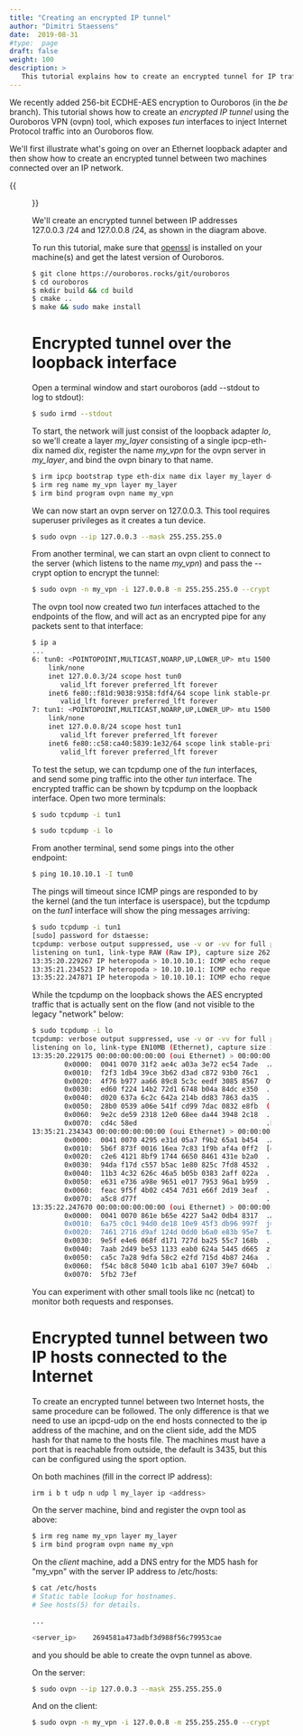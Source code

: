 ```yaml
---
title: "Creating an encrypted IP tunnel"
author: "Dimitri Staessens"
date:  2019-08-31
#type:  page
draft: false
weight: 100
description: >
   This tutorial explains how to create an encrypted tunnel for IP traffic.
---
```


We recently added 256-bit ECDHE-AES encryption to Ouroboros (in the
_be_ branch). This tutorial shows how to create an *encrypted IP
tunnel* using the Ouroboros VPN (ovpn) tool, which exposes _tun_
interfaces to inject Internet Protocol traffic into an Ouroboros flow.

We'll first illustrate what's going on over an Ethernet loopback
adapter and then show how to create an encrypted tunnel between two
machines connected over an IP network.

{{<figure width="50%" src="/docs/tutorials/ovpn_tut.png">}}

We'll create an encrypted tunnel between IP addresses 127.0.0.3 /24
and 127.0.0.8 /24, as shown in the diagram above.

To run this tutorial, make sure that
[openssl](https://www.openssl.org) is installed on your machine(s) and
get the latest version of Ouroboros.

```bash
$ git clone https://ouroboros.rocks/git/ouroboros
$ cd ouroboros
$ mkdir build && cd build
$ cmake ..
$ make && sudo make install
```

# Encrypted tunnel over the loopback interface

Open a terminal window and start ouroboros (add --stdout to log to
stdout):

```bash
$ sudo irmd --stdout
```

To start, the network will just consist of the loopback adapter _lo_,
so we'll create a layer _my\_layer_ consisting of a single ipcp-eth-dix
named _dix_, register the name _my\_vpn_ for the ovpn server in
_my\_layer_, and bind the ovpn binary to that name.

```bash
$ irm ipcp bootstrap type eth-dix name dix layer my_layer dev lo
$ irm reg name my_vpn layer my_layer
$ irm bind program ovpn name my_vpn
```

We can now start an ovpn server on 127.0.0.3. This tool requires
superuser privileges as it creates a tun device.

```bash
$ sudo ovpn --ip 127.0.0.3 --mask 255.255.255.0
```

From another terminal, we can start an ovpn client to connect to the
server (which listens to the name _my\_vpn_) and pass the \-\-crypt
option to encrypt the tunnel:

```bash
$ sudo ovpn -n my_vpn -i 127.0.0.8 -m 255.255.255.0 --crypt
```

The ovpn tool now created two _tun_ interfaces attached to the
endpoints of the flow, and will act as an encrypted pipe for any
packets sent to that interface:

```bash
$ ip a
...
6: tun0: <POINTOPOINT,MULTICAST,NOARP,UP,LOWER_UP> mtu 1500 qdisc fq_codel state UNKNOWN group default qlen 500
    link/none
    inet 127.0.0.3/24 scope host tun0
       valid_lft forever preferred_lft forever
    inet6 fe80::f81d:9038:9358:fdf4/64 scope link stable-privacy
       valid_lft forever preferred_lft forever
7: tun1: <POINTOPOINT,MULTICAST,NOARP,UP,LOWER_UP> mtu 1500 qdisc fq_codel state UNKNOWN group default qlen 500
    link/none
    inet 127.0.0.8/24 scope host tun1
       valid_lft forever preferred_lft forever
    inet6 fe80::c58:ca40:5839:1e32/64 scope link stable-privacy
       valid_lft forever preferred_lft forever
```

To test the setup, we can tcpdump one of the _tun_ interfaces, and
send some ping traffic into the other _tun_ interface.
The encrypted traffic can be shown by tcpdump on the loopback interface.
Open two more terminals:

```bash
$ sudo tcpdump -i tun1
```

```bash
$ sudo tcpdump -i lo
```

From another terminal, send some pings into the other endpoint:

```bash
$ ping 10.10.10.1 -I tun0
```

The pings will timeout since ICMP pings are responded to by the kernel
(and the tun interface is userspace), but the tcpdump on the _tun1_
interface will show the ping messages arriving:

```bash
$ sudo tcpdump -i tun1
[sudo] password for dstaesse:
tcpdump: verbose output suppressed, use -v or -vv for full protocol decode
listening on tun1, link-type RAW (Raw IP), capture size 262144 bytes
13:35:20.229267 IP heteropoda > 10.10.10.1: ICMP echo request, id 3011, seq 1, length 64
13:35:21.234523 IP heteropoda > 10.10.10.1: ICMP echo request, id 3011, seq 2, length 64
13:35:22.247871 IP heteropoda > 10.10.10.1: ICMP echo request, id 3011, seq 3, length 64
```

While the tcpdump on the loopback shows the AES encrypted traffic that
is actually sent on the flow (and not visible to the legacy "network"
below:

```bash
$ sudo tcpdump -i lo
tcpdump: verbose output suppressed, use -v or -vv for full protocol decode
listening on lo, link-type EN10MB (Ethernet), capture size 262144 bytes
13:35:20.229175 00:00:00:00:00:00 (oui Ethernet) > 00:00:00:00:00:00 (oui Ethernet), ethertype Unknown (0xa000), length 130:
        0x0000:  0041 0070 31f2 ae4c a03a 3e72 ec54 7ade  .A.p1..L.:>r.Tz.
        0x0010:  f2f3 1db4 39ce 3b62 d3ad c872 93b0 76c1  ....9.;b...r..v.
        0x0020:  4f76 b977 aa66 89c8 5c3c eedf 3085 8567  Ov.w.f..\<..0..g
        0x0030:  ed60 f224 14b2 72d1 6748 b04a 84dc e350  .`.$..r.gH.J...P
        0x0040:  d020 637a 6c2c 642a 214b dd83 7863 da35  ..czl,d*!K..xc.5
        0x0050:  28b0 0539 a06e 541f cd99 7dac 0832 e8fb  (..9.nT...}..2..
        0x0060:  9e2c de59 2318 12e0 68ee da44 3948 2c18  .,.Y#...h..D9H,.
        0x0070:  cd4c 58ed                                .LX.
13:35:21.234343 00:00:00:00:00:00 (oui Ethernet) > 00:00:00:00:00:00 (oui Ethernet), ethertype Unknown (0xa000), length 130:
        0x0000:  0041 0070 4295 e31d 05a7 f9b2 65a1 b454  .A.pB.......e..T
        0x0010:  5b6f 873f 0016 16ea 7c83 1f9b af4a 0ff2  [o.?....|....J..
        0x0020:  c2e6 4121 8bf9 1744 6650 8461 431e b2a0  ..A!...DfP.aC...
        0x0030:  94da f17d c557 b5ac 1e80 825c 7fd8 4532  ...}.W.....\..E2
        0x0040:  11b3 4c32 626c 46a5 b05b 0383 2aff 022a  ..L2blF..[..*..*
        0x0050:  e631 e736 a98e 9651 e017 7953 96a1 b959  .1.6...Q..yS...Y
        0x0060:  feac 9f5f 4b02 c454 7d31 e66f 2d19 3eaf  ..._K..T}1.o-.>.
        0x0070:  a5c8 d77f                                ....
13:35:22.247670 00:00:00:00:00:00 (oui Ethernet) > 00:00:00:00:00:00 (oui Ethernet), ethertype Unknown (0xa000), length 130:
        0x0000:  0041 0070 861e b65e 4227 5a42 0db4 8317  .A.p...^B'ZB....
        0x0010:  6a75 c0c1 94d0 de18 10e9 45f3 db96 997f  ju........E.....
        0x0020:  7461 2716 d9af 124d 0dd0 b6a0 e83b 95e7  ta'....M.....;..
        0x0030:  9e5f e4e6 068f d171 727d ba25 55c7 168b  ._.....qr}.%U...
        0x0040:  7aab 2d49 be53 1133 eab0 624a 5445 d665  z.-I.S.3..bJTE.e
        0x0050:  ca5c 7a28 9dfa 58c2 e2fd 715d 4b87 246a  .\z(..X...q]K.$j
        0x0060:  f54c b8c8 5040 1c1b aba1 6107 39e7 604b  .L..P@....a.9.`K
        0x0070:  5fb2 73ef
```

You can experiment with other small tools like nc (netcat) to monitor
both requests and responses.

# Encrypted tunnel between two IP hosts connected to the Internet

To create an encrypted tunnel between two Internet hosts, the same
procedure can be followed. The only difference is that we need to use
an ipcpd-udp on the end hosts connected to the ip address of the
machine, and on the client side, add the MD5 hash for that name to the
hosts file. The machines must have a port that is reachable from
outside, the default is 3435, but this can be configured using the
sport option.

On both machines (fill in the correct IP address):

```bash
irm i b t udp n udp l my_layer ip <address>
```

On the server machine, bind and register the ovpn tool as above:

```bash
$ irm reg name my_vpn layer my_layer
$ irm bind program ovpn name my_vpn
```

On the _client_ machine, add a DNS entry for the MD5 hash for "my_vpn"
with the server IP address to /etc/hosts:

```bash
$ cat /etc/hosts
# Static table lookup for hostnames.
# See hosts(5) for details.

...

<server_ip>    2694581a473adbf3d988f56c79953cae

```

and you should be able to create the ovpn tunnel as above.

On the server:

```bash
$ sudo ovpn --ip 127.0.0.3 --mask 255.255.255.0
```

And on the client:

```bash
$ sudo ovpn -n my_vpn -i 127.0.0.8 -m 255.255.255.0 --crypt
```
